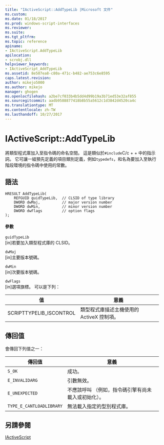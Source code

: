 ```yaml
---
title: "IActiveScript::AddTypeLib |Microsoft 文件"
ms.custom: 
ms.date: 01/18/2017
ms.prod: windows-script-interfaces
ms.reviewer: 
ms.suite: 
ms.tgt_pltfrm: 
ms.topic: reference
apiname:
- IActiveScript.AddTypeLib
apilocation:
- scrobj.dll
helpviewer_keywords:
- IActiveScript_AddTypeLib
ms.assetid: 8e507ea8-c80a-471c-b482-ae753c6e8595
caps.latest.revision: 
author: mikejo5000
ms.author: mikejo
manager: ghogen
ms.openlocfilehash: a2be7cf033b4b5dd4d99b19a3b71ed53e32af855
ms.sourcegitcommit: aadb9588877418b8b55a5612c1d3842d4520ca4c
ms.translationtype: MT
ms.contentlocale: zh-TW
ms.lasthandoff: 10/27/2017
---
```

# <a name="iactivescriptaddtypelib"></a>IActiveScript::AddTypeLib
將類型程式庫加入至指令碼的命名空間。 這是類似於`#include`C/c + + 中的指示詞。 它可讓一組預先定義的項目類別定義，例如`typedefs`，和名為要加入至執行階段環境的指令碼中使用的常數。  
  
## <a name="syntax"></a>語法  
  
```  
HRESULT AddTypeLib(  
    REFGUID guidTypeLib,  // CLSID of type library  
    DWORD dwMaj,          // major version number  
    DWORD dwMin,          // minor version number  
    DWORD dwFlags         // option flags  
);  
```  
  
#### <a name="parameters"></a>參數  
 `guidTypeLib`  
 [in]若要加入類型程式庫的 CLSID。  
  
 `dwMaj`  
 [in]主要版本號碼。  
  
 `dwMin`  
 [in]次要版本號碼。  
  
 `dwFlags`  
 [in]選項旗標。 可以是下列：  
  
|值|意義|  
|-----------|-------------|  
|SCRIPTTYPELIB_ISCONTROL|類型程式庫描述主機使用的 ActiveX 控制項。|  
  
## <a name="return-value"></a>傳回值  
 會傳回下列值之一：  
  
|傳回值|意義|  
|------------------|-------------|  
|`S_OK`|成功。|  
|`E_INVALIDARG`|引數無效。|  
|`E_UNEXPECTED`|不應該呼叫 （例如，指令碼引擎有尚未載入或初始化）。|  
|`TYPE_E_CANTLOADLIBRARY`|無法載入指定的型別程式庫。|  
  
## <a name="see-also"></a>另請參閱  
 [IActiveScript](../../winscript/reference/iactivescript.md)